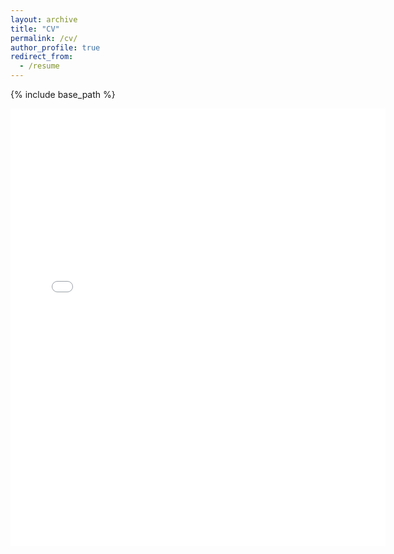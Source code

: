 ```yaml
---
layout: archive
title: "CV"
permalink: /cv/
author_profile: true
redirect_from:
  - /resume
---
```


{% include base_path %}


<embed src="{{ site.baseurl }}/files/Saba_Resume.pdf" width="600" height="700" type='application/pdf'> 

